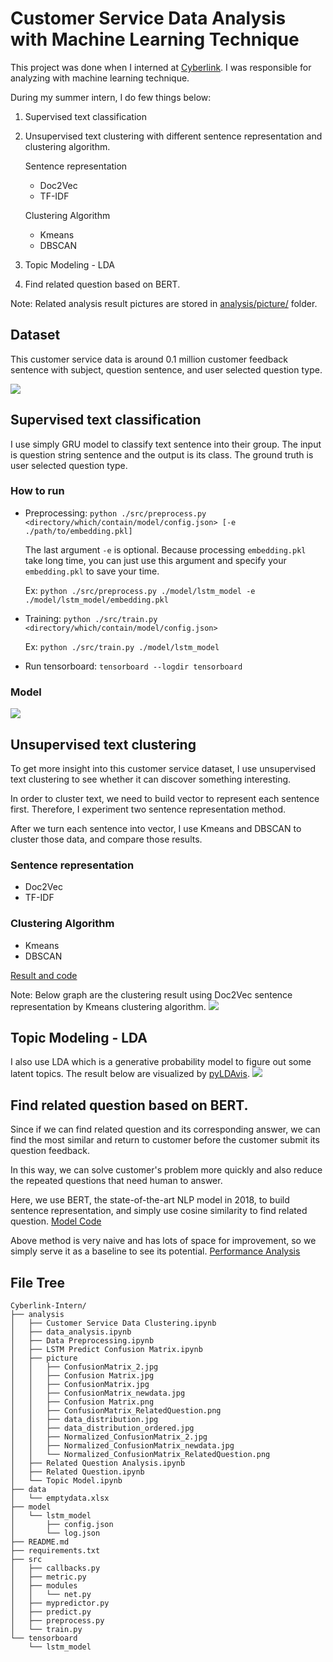 # Customer Service Data Analysis with Machine Learning Technique 
This project was done when I interned at [Cyberlink](https://www.cyberlink.com/index_en_US.html). I was responsible for analyzing with machine learning technique. 

During my summer intern, I do few things below:
1. Supervised text classification
2. Unsupervised text clustering with different sentence representation and clustering algorithm.

    Sentence representation
    * Doc2Vec
    * TF-IDF
    
    Clustering Algorithm
    * Kmeans
    * DBSCAN
3. Topic Modeling - LDA
4. Find related question based on BERT.

Note: Related analysis result pictures are stored in [analysis/picture/](https://github.com/james60708/Cyberlink-Intern/tree/master/analysis/picture) folder.


## Dataset
This customer service data is around 0.1 million customer feedback sentence with subject, question sentence, and user selected question type.

![](https://i.imgur.com/zwK5NUf.png)




## Supervised text classification
I use simply GRU model to classify text sentence into their group. The input is question string sentence and the output is its class. The ground truth is user selected question type.

### How to run
* Preprocessing: `python ./src/preprocess.py <directory/which/contain/model/config.json> [-e ./path/to/embedding.pkl]`
    
    The last argument `-e` is optional. Because processing `embedding.pkl` take long time, you can just use this argument and specify your `embedding.pkl` to save your time.  
    
    Ex: `python ./src/preprocess.py ./model/lstm_model -e ./model/lstm_model/embedding.pkl`
* Training: `python ./src/train.py <directory/which/contain/model/config.json>`

    Ex: `python ./src/train.py ./model/lstm_model`
* Run tensorboard: `tensorboard --logdir tensorboard`

### Model
![](https://i.imgur.com/Nr2ZTDW.png)

## Unsupervised text clustering
To get more insight into this customer service dataset, I use unsupervised text clustering to see whether it can discover something interesting.

In order to cluster text, we need to build vector to represent each sentence first. Therefore, I experiment two sentence representation method.

After we turn each sentence into vector, I use Kmeans and DBSCAN to cluster those data, and compare those results.



### Sentence representation
* Doc2Vec
* TF-IDF

### Clustering Algorithm
* Kmeans
* DBSCAN

[Result and code](https://github.com/james60708/Cyberlink-Intern/blob/master/analysis/Customer%20Service%20Data%20Clustering.ipynb)

Note: Below graph are the clustering result using Doc2Vec sentence representation by Kmeans clustering algorithm.
![](https://i.imgur.com/xn2t0Lq.png)

## Topic Modeling - LDA
I also use LDA which is a generative probability model to figure out some latent topics. The result below are visualized by [pyLDAvis](https://github.com/bmabey/pyLDAvis).
![](https://i.imgur.com/rjk7G3f.png)

## Find related question based on BERT.
Since if we can find related question and its corresponding answer, we can find the most similar and return to customer before the customer submit its question feedback.

In this way, we can solve customer's problem more quickly and also reduce the repeated questions that need human to answer. 

Here, we use BERT, the state-of-the-art NLP model in 2018, to build sentence representation, and simply use cosine similarity to find related question. [Model Code](https://github.com/james60708/Cyberlink-Intern/blob/master/analysis/Related%20Question.ipynb)

Above method is very naive and has lots of space for improvement, so we simply serve it as a baseline to see its potential. [Performance Analysis](https://github.com/james60708/Cyberlink-Intern/blob/master/analysis/Related%20Question%20Analysis.ipynb)


## File Tree
```
Cyberlink-Intern/
├── analysis
│   ├── Customer Service Data Clustering.ipynb
│   ├── data_analysis.ipynb
│   ├── Data Preprocessing.ipynb
│   ├── LSTM Predict Confusion Matrix.ipynb
│   ├── picture
│   │   ├── ConfusionMatrix_2.jpg
│   │   ├── Confusion Matrix.jpg
│   │   ├── ConfusionMatrix.jpg
│   │   ├── ConfusionMatrix_newdata.jpg
│   │   ├── Confusion Matrix.png
│   │   ├── ConfusionMatrix_RelatedQuestion.png
│   │   ├── data_distribution.jpg
│   │   ├── data_distribution_ordered.jpg
│   │   ├── Normalized_ConfusionMatrix_2.jpg
│   │   ├── Normalized_ConfusionMatrix_newdata.jpg
│   │   └── Normalized_ConfusionMatrix_RelatedQuestion.png
│   ├── Related Question Analysis.ipynb
│   ├── Related Question.ipynb
│   └── Topic Model.ipynb
├── data
│   └── emptydata.xlsx
├── model
│   └── lstm_model
│       ├── config.json
│       └── log.json
├── README.md
├── requirements.txt
├── src
│   ├── callbacks.py
│   ├── metric.py
│   ├── modules
│   │   └── net.py
│   ├── mypredictor.py
│   ├── predict.py
│   ├── preprocess.py
│   └── train.py
└── tensorboard
    └── lstm_model
```